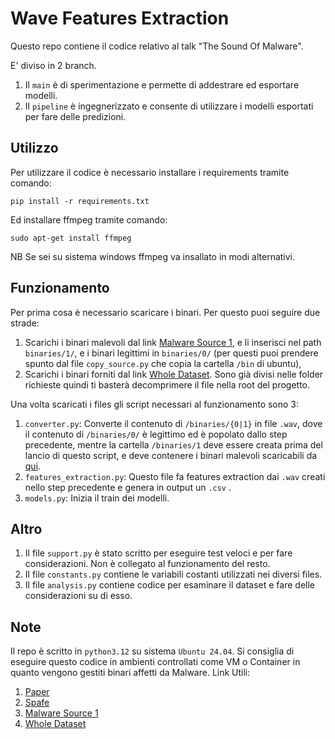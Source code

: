 # Wave Features Extraction
Questo repo contiene il codice relativo al talk "The Sound Of Malware".

E' diviso in 2 branch. 
1. Il `main` è di sperimentazione e permette di addestrare ed esportare modelli.
2. Il `pipeline` è ingegnerizzato e consente di utilizzare i modelli esportati per fare delle predizioni.

## Utilizzo
Per utilizzare il codice è necessario installare i requirements tramite comando:
```
pip install -r requirements.txt
```
Ed installare ffmpeg tramite comando:
```
sudo apt-get install ffmpeg
```
NB Se sei su sistema windows ffmpeg va insallato in modi alternativi.

## Funzionamento
Per prima cosa è necessario scaricare i binari. Per questo puoi seguire due strade:
1. Scarichi i binari malevoli dal link [Malware Source 1](https://github.com/MalwareSamples/Linux-Malware-Samples), e li inserisci nel path
`binaries/1/`, e i binari legittimi in `binaries/0/` (per questi puoi prendere spunto dal file `copy_source.py` che copia la cartella `/bin` di ubuntu),
2. Scarichi i binari forniti dal link [Whole Dataset](https://mega.nz/file/alNw0aCa#sg8x5pmCgeDyoT0BvXURL45-2GoYX86ILhKglx1Yi2w). Sono già divisi nelle folder 
richieste quindi ti basterà decomprimere il file nella root del progetto.

Una volta scaricati i files gli script necessari al funzionamento sono 3:
1. `converter.py`: Converte il contenuto di `/binaries/{0|1}` in file `.wav`, dove il contenuto di `/binaries/0/` è legittimo ed
è popolato dallo step precedente, mentre la cartella `/binaries/1` deve essere creata prima del lancio di questo script, e deve contenere i 
binari malevoli scaricabili da [qui](https://github.com/MalwareSamples/Linux-Malware-Samples).
2. `features_extraction.py`: Questo file fa features extraction dai `.wav` creati nello step precedente
e genera in output un `.csv` .
3. `models.py`: Inizia il train dei modelli.

## Altro

1. Il file `support.py` è stato scritto per eseguire test veloci e per fare considerazioni. Non è 
collegato al funzionamento del resto.
2. Il file `constants.py` contiene le variabili costanti utilizzati nei diversi files.
3. Il file `analysis.py` contiene codice per esaminare il dataset e fare delle considerazioni su di esso.

## Note
Il repo è scritto in `python3.12` su sistema `Ubuntu 24.04`.
Si consiglia di eseguire questo codice in ambienti controllati come VM o Container
in quanto vengono gestiti binari affetti da Malware.
Link Utili:
1. [Paper](https://www.sciencedirect.com/science/article/abs/pii/S016740482300192X)
2. [Spafe](https://github.com/SuperKogito/spafe)
3. [Malware Source 1](https://github.com/MalwareSamples/Linux-Malware-Samples)
4. [Whole Dataset](https://mega.nz/file/alNw0aCa#sg8x5pmCgeDyoT0BvXURL45-2GoYX86ILhKglx1Yi2w)